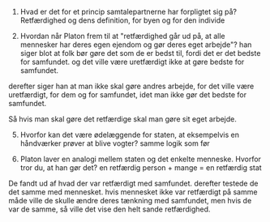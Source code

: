 1. Hvad er det for et princip samtalepartnerne har forpligtet sig på?
Retfærdighed og dens definition, for byen og for den individe

3. Hvordan når Platon frem til at "retfærdighed går ud på, at alle mennesker har deres egen ejendom og gør deres eget arbejde"?
han siger blot at folk bør gøre det som de er bedst til, fordi det er det bedste for samfundet. og det ville være uretfærdigt ikke at gøre bedste for samfundet.

derefter siger han at man ikke skal gøre andres arbejde, for det ville være uretfærdigt, for dem og for samfundet, idet man ikke gør det bedste for samfundet.

Så hvis man skal gøre det retfærdige skal man gøre sit eget arbejde.

5. Hvorfor kan det være ødelæggende for staten, at eksempelvis en håndværker prøver at blive vogter?
samme logik som før

7. Platon laver en analogi mellem staten og det enkelte menneske. Hvorfor tror du, at han gør det?
en retfærdig person + mange = en retfærdig stat

De fandt ud af hvad der var retfærdigt med samfundet. derefter testede de det samme med mennesket. hvis mennesket ikke var retfærdigt på samme måde ville de skulle ændre deres tænkning med samfundet, men hvis de var de samme, så ville det vise den helt sande retfærdighed.